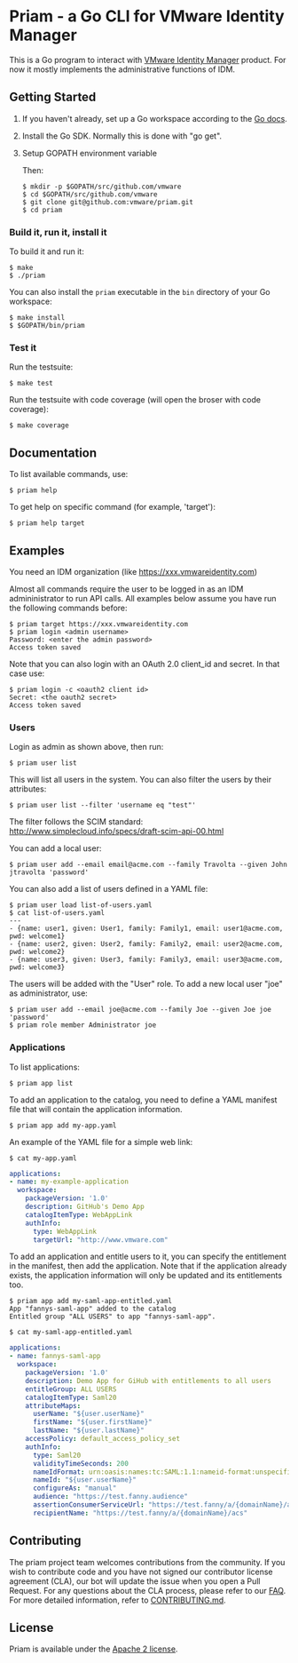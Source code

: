 # Priam - a Go CLI for VMware Identity Manager

This is a Go program to interact with [VMware Identity Manager](http://www.vmware.com/products/identity-manager.html) product.
For now it mostly implements the administrative functions of IDM.

## Getting Started

1. If you haven't already, set up a Go workspace according to the [Go docs](http://golang.org/doc).
2. Install the Go SDK. Normally this is done with "go get".
3. Setup GOPATH environment variable

	Then:
	```
	$ mkdir -p $GOPATH/src/github.com/vmware
	$ cd $GOPATH/src/github.com/vmware
	$ git clone git@github.com:vmware/priam.git
	$ cd priam
	```

### Build it, run it, install it

To build it and run it:

    $ make
    $ ./priam

You can also install the `priam` executable in the `bin` directory of your Go workspace:

    $ make install
    $ $GOPATH/bin/priam

### Test it
Run the testsuite:

    $ make test

Run the testsuite with code coverage (will open the broser with code coverage):

    $ make coverage

## Documentation

To list available commands, use:

    $ priam help

To get help on specific command (for example, 'target'):

    $ priam help target

## Examples

You need an IDM organization (like https://xxx.vmwareidentity.com)

Almost all commands require the user to be logged in as an IDM admininistrator to run API calls.
All examples below assume you have run the following commands before:

    $ priam target https://xxx.vmwareidentity.com
    $ priam login <admin username>
    Password: <enter the admin password>
    Access token saved

Note that you can also login with an OAuth 2.0 client_id and secret. In that case use:

    $ priam login -c <oauth2 client id>
    Secret: <the oauth2 secret>
    Access token saved

### Users

Login as admin as shown above, then run:

    $ priam user list

This will list all users in the system.
You can also filter the users by their attributes:

    $ priam user list --filter 'username eq "test"'

The filter follows the SCIM standard: http://www.simplecloud.info/specs/draft-scim-api-00.html

You can add a local user:

    $ priam user add --email email@acme.com --family Travolta --given John jtravolta 'password'

You can also add a list of users defined in a YAML file:

    $ priam user load list-of-users.yaml
    $ cat list-of-users.yaml
    ---
    - {name: user1, given: User1, family: Family1, email: user1@acme.com, pwd: welcome1}
    - {name: user2, given: User2, family: Family2, email: user2@acme.com, pwd: welcome2}
    - {name: user3, given: User3, family: Family3, email: user3@acme.com, pwd: welcome3}

The users will be added with the "User" role.
To add a new local user "joe" as administrator, use:

    $ priam user add --email joe@acme.com --family Joe --given Joe joe 'password'
    $ priam role member Administrator joe

### Applications

To list applications:

    $ priam app list

To add an application to the catalog, you need to define a YAML manifest file that will contain the application information.

    $ priam app add my-app.yaml

An example of the YAML file for a simple web link:

    $ cat my-app.yaml
```yaml
applications:
- name: my-example-application
  workspace:
    packageVersion: '1.0'
    description: GitHub's Demo App
    catalogItemType: WebAppLink
    authInfo:
      type: WebAppLink
      targetUrl: "http://www.vmware.com"
```

To add an application and entitle users to it, you can specify the entitlement in the manifest, then add the application.
Note that if the application already exists, the application information will only be updated and its entitlements too.

    $ priam app add my-saml-app-entitled.yaml
    App "fannys-saml-app" added to the catalog
    Entitled group "ALL USERS" to app "fannys-saml-app".

    $ cat my-saml-app-entitled.yaml
```yaml
applications:
- name: fannys-saml-app
  workspace:
    packageVersion: '1.0'
    description: Demo App for GiHub with entitlements to all users
    entitleGroup: ALL USERS
    catalogItemType: Saml20
    attributeMaps:
      userName: "${user.userName}"
      firstName: "${user.firstName}"
      lastName: "${user.lastName}"
    accessPolicy: default_access_policy_set
    authInfo:
      type: Saml20
      validityTimeSeconds: 200
      nameIdFormat: urn:oasis:names:tc:SAML:1.1:nameid-format:unspecified
      nameId: "${user.userName}"
      configureAs: "manual"
      audience: "https://test.fanny.audience"
      assertionConsumerServiceUrl: "https://test.fanny/a/{domainName}/acs?RelayState=http://mail.google.com/a/{domainName}"
      recipientName: "https://test.fanny/a/{domainName}/acs"
```

## Contributing

The priam project team welcomes contributions from the community. If you wish to contribute code and you have not
signed our contributor license agreement (CLA), our bot will update the issue when you open a Pull Request. For any
questions about the CLA process, please refer to our [FAQ](https://cla.vmware.com/faq). For more detailed information,
refer to [CONTRIBUTING.md](CONTRIBUTING.md).

## License

Priam is available under the [Apache 2 license](LICENSE).